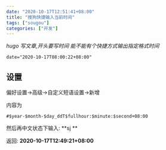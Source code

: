 ```yaml
---
date: "2020-10-17T12:51:41+08:00"
title: "搜狗快捷输入当前时间"
tags: ["sougou"]
categories: ["开发"]
---
```


*hugo 写文章,开头要写时间 能不能有个快捷方式输出指定格式时间*

`date="2020-10-17T08:00:22+08:00"`



## 设置

偏好设置->高级->自定义短语设置->新增

内容为 

`#$year-$month-$day_ddT$fullhour:$minute:$second+08:00`

然后再中文状态下输入: **sj **

返回: **2020-10-17T12:49:21+08:00**
